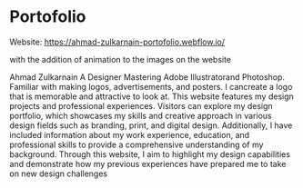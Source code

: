 # Portofolio
Website: https://ahmad-zulkarnain-portofolio.webflow.io/
<p> with the addition of animation to the images on the website
<p>Ahmad Zulkarnain A Designer Mastering Adobe Illustratorand Photoshop. Familiar with making logos, advertisements, and posters. I cancreate a logo that is memorable and attractive to look at.
This website features my design projects and professional experiences. Visitors can explore my design portfolio, which showcases my skills and creative approach in various design fields such as branding, print, and digital design. Additionally, I have included information about my work experience, education, and professional skills to provide a comprehensive understanding of my background. Through this website, I aim to highlight my design capabilities and demonstrate how my previous experiences have prepared me to take on new design challenges
